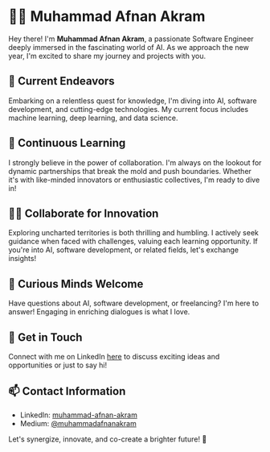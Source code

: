 # 👨‍💻 Muhammad Afnan Akram

Hey there! I'm **Muhammad Afnan Akram**, a passionate Software Engineer deeply immersed in the fascinating world of AI. As we approach the new year, I'm excited to share my journey and projects with you.

## 🚀 Current Endeavors

Embarking on a relentless quest for knowledge, I'm diving into AI, software development, and cutting-edge technologies. My current focus includes machine learning, deep learning, and data science.

## 🌱 Continuous Learning

I strongly believe in the power of collaboration. I'm always on the lookout for dynamic partnerships that break the mold and push boundaries. Whether it's with like-minded innovators or enthusiastic collectives, I'm ready to dive in!

## 👯‍♂️ Collaborate for Innovation

Exploring uncharted territories is both thrilling and humbling. I actively seek guidance when faced with challenges, valuing each learning opportunity. If you're into AI, software development, or related fields, let's exchange insights!

## 🤔 Curious Minds Welcome

Have questions about AI, software development, or freelancing? I'm here to answer! Engaging in enriching dialogues is what I love.

## 💬 Get in Touch

Connect with me on LinkedIn [here](https://pk.linkedin.com/in/muhammad-afnan-38208b198) to discuss exciting ideas and opportunities or just to say hi!

## 📫 Contact Information

- LinkedIn: [muhammad-afnan-akram](https://www.linkedin.com/in/muhammad-afnan-akram)
- Medium: [@muhammadafnanakram](https://muhammadafnanakram.medium.com/)

Let's synergize, innovate, and co-create a brighter future! 🚀
